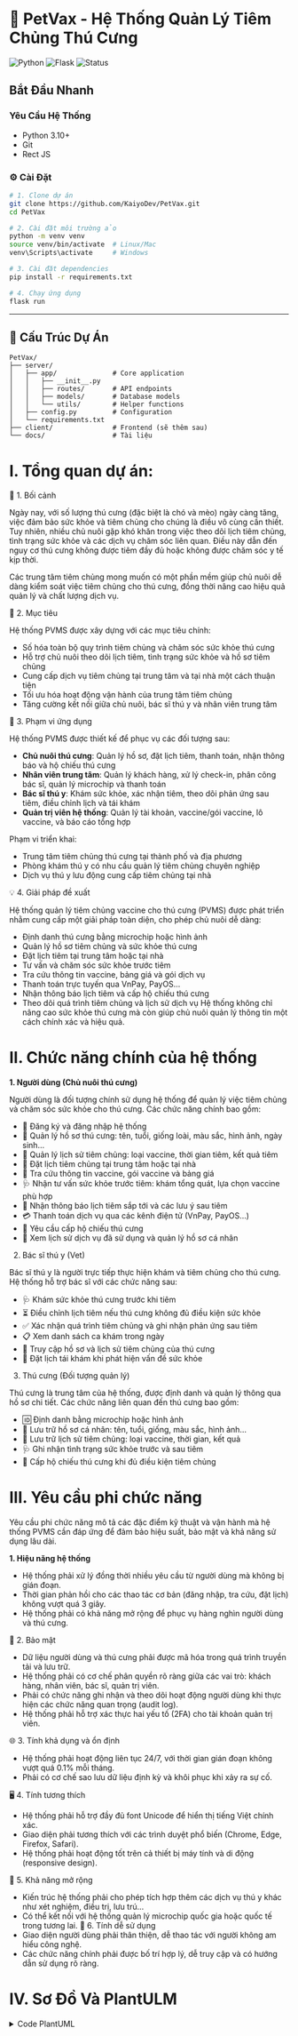 # 🐾 PetVax - Hệ Thống Quản Lý Tiêm Chủng Thú Cưng

![Python](https://img.shields.io/badge/Python-3.10%2B-blue)
![Flask](https://img.shields.io/badge/Flask-2.3%2B-lightgrey)
![Status](https://img.shields.io/badge/Status-Development-yellow)

## Bắt Đầu Nhanh

### Yêu Cầu Hệ Thống
- Python 3.10+
- Git
- Rect JS

### ⚙️ Cài Đặt
```bash
# 1. Clone dự án
git clone https://github.com/KaiyoDev/PetVax.git
cd PetVax

# 2. Cài đặt môi trường ảo
python -m venv venv
source venv/bin/activate  # Linux/Mac
venv\Scripts\activate     # Windows

# 3. Cài đặt dependencies
pip install -r requirements.txt

# 4. Chạy ứng dụng
flask run
```

---

## 📂 Cấu Trúc Dự Án

```
PetVax/
├── server/
│   ├── app/              # Core application
│   │   ├── __init__.py
│   │   ├── routes/       # API endpoints
│   │   ├── models/       # Database models
│   │   └── utils/        # Helper functions
│   ├── config.py         # Configuration
│   └── requirements.txt
├── client/               # Frontend (sẽ thêm sau)
└── docs/                 # Tài liệu
```

# I. Tổng quan dự án:

🐾 1. Bối cảnh

Ngày nay, với số lượng thú cưng (đặc biệt là chó và mèo) ngày càng tăng, việc đảm bảo sức khỏe và tiêm chủng cho chúng là điều vô cùng cần thiết. Tuy nhiên, nhiều chủ nuôi gặp khó khăn trong việc theo dõi lịch tiêm chủng, tình trạng sức khỏe và các dịch vụ chăm sóc liên quan. Điều này dẫn đến nguy cơ thú cưng không được tiêm đầy đủ hoặc không được chăm sóc y tế kịp thời.

Các trung tâm tiêm chủng mong muốn có một phần mềm giúp chủ nuôi dễ dàng kiểm soát việc tiêm chủng cho thú cưng, đồng thời nâng cao hiệu quả quản lý và chất lượng dịch vụ.

🎯 2. Mục tiêu

Hệ thống PVMS được xây dựng với các mục tiêu chính:

- Số hóa toàn bộ quy trình tiêm chủng và chăm sóc sức khỏe thú cưng
- Hỗ trợ chủ nuôi theo dõi lịch tiêm, tình trạng sức khỏe và hồ sơ tiêm chủng
- Cung cấp dịch vụ tiêm chủng tại trung tâm và tại nhà một cách thuận tiện
- Tối ưu hóa hoạt động vận hành của trung tâm tiêm chủng
- Tăng cường kết nối giữa chủ nuôi, bác sĩ thú y và nhân viên trung tâm

📌 3. Phạm vi ứng dụng

Hệ thống PVMS được thiết kế để phục vụ các đối tượng sau:

- **Chủ nuôi thú cưng**: Quản lý hồ sơ, đặt lịch tiêm, thanh toán, nhận thông báo và hộ chiếu thú cưng
- **Nhân viên trung tâm**: Quản lý khách hàng, xử lý check-in, phân công bác sĩ, quản lý microchip và thanh toán
- **Bác sĩ thú y**: Khám sức khỏe, xác nhận tiêm, theo dõi phản ứng sau tiêm, điều chỉnh lịch và tái khám
- **Quản trị viên hệ thống**: Quản lý tài khoản, vaccine/gói vaccine, lô vaccine, và báo cáo tổng hợp

Phạm vi triển khai:
- Trung tâm tiêm chủng thú cưng tại thành phố và địa phương
- Phòng khám thú y có nhu cầu quản lý tiêm chủng chuyên nghiệp
- Dịch vụ thú y lưu động cung cấp tiêm chủng tại nhà

💡 4. Giải pháp đề xuất

Hệ thống quản lý tiêm chủng vaccine cho thú cưng (PVMS) được phát triển nhằm cung cấp một giải pháp toàn diện, cho phép chủ nuôi dễ dàng:
- Định danh thú cưng bằng microchip hoặc hình ảnh
- Quản lý hồ sơ tiêm chủng và sức khỏe thú cưng
- Đặt lịch tiêm tại trung tâm hoặc tại nhà
- Tư vấn và chăm sóc sức khỏe trước tiêm
- Tra cứu thông tin vaccine, bảng giá và gói dịch vụ
- Thanh toán trực tuyến qua VnPay, PayOS…
- Nhận thông báo lịch tiêm và cấp hộ chiếu thú cưng
- Theo dõi quá trình tiêm chủng và lịch sử dịch vụ
Hệ thống không chỉ nâng cao sức khỏe thú cưng mà còn giúp chủ nuôi quản lý thông tin một cách chính xác và hiệu quả.

# II. Chức năng chính của hệ thống

**1. Người dùng (Chủ nuôi thú cưng)**

Người dùng là đối tượng chính sử dụng hệ thống để quản lý việc tiêm chủng và chăm sóc sức khỏe cho thú cưng. Các chức năng chính bao gồm:

- 🔐 Đăng ký và đăng nhập hệ thống
- 🐶 Quản lý hồ sơ thú cưng: tên, tuổi, giống loài, màu sắc, hình ảnh, ngày sinh…
- 💉 Quản lý lịch sử tiêm chủng: loại vaccine, thời gian tiêm, kết quả tiêm
- 📅 Đặt lịch tiêm chủng tại trung tâm hoặc tại nhà
- 🧾 Tra cứu thông tin vaccine, gói vaccine và bảng giá
- 🩺 Nhận tư vấn sức khỏe trước tiêm: khám tổng quát, lựa chọn vaccine phù hợp
- 📲 Nhận thông báo lịch tiêm sắp tới và các lưu ý sau tiêm
- 💳 Thanh toán dịch vụ qua các kênh điện tử (VnPay, PayOS…)
- 🛂 Yêu cầu cấp hộ chiếu thú cưng
- 📖 Xem lịch sử dịch vụ đã sử dụng và quản lý hồ sơ cá nhân

2. Bác sĩ thú y (Vet)

Bác sĩ thú y là người trực tiếp thực hiện khám và tiêm chủng cho thú cưng. Hệ thống hỗ trợ bác sĩ với các chức năng sau:

- 🩺 Khám sức khỏe thú cưng trước khi tiêm
- ⏳ Điều chỉnh lịch tiêm nếu thú cưng không đủ điều kiện sức khỏe
- ✅ Xác nhận quá trình tiêm chủng và ghi nhận phản ứng sau tiêm
- 📋 Xem danh sách ca khám trong ngày
- 📂 Truy cập hồ sơ và lịch sử tiêm chủng của thú cưng
- 🔄 Đặt lịch tái khám khi phát hiện vấn đề sức khỏe

3. Thú cưng (Đối tượng quản lý)

Thú cưng là trung tâm của hệ thống, được định danh và quản lý thông qua hồ sơ chi tiết. Các chức năng liên quan đến thú cưng bao gồm:

- 🆔 Định danh bằng microchip hoặc hình ảnh
- 📄 Lưu trữ hồ sơ cá nhân: tên, tuổi, giống, màu sắc, hình ảnh…
- 💉 Lưu trữ lịch sử tiêm chủng: loại vaccine, thời gian, kết quả
- 🩺 Ghi nhận tình trạng sức khỏe trước và sau tiêm
- 🛂 Cấp hộ chiếu thú cưng khi đủ điều kiện tiêm chủng
# III. Yêu cầu phi chức năng

Yêu cầu phi chức năng mô tả các đặc điểm kỹ thuật và vận hành mà hệ thống PVMS cần đáp ứng để đảm bảo hiệu suất, bảo mật và khả năng sử dụng lâu dài.

**1. Hiệu năng hệ thống**
- Hệ thống phải xử lý đồng thời nhiều yêu cầu từ người dùng mà không bị gián đoạn.
- Thời gian phản hồi cho các thao tác cơ bản (đăng nhập, tra cứu, đặt lịch) không vượt quá 3 giây.
- Hệ thống phải có khả năng mở rộng để phục vụ hàng nghìn người dùng và thú cưng.

 🔐 2. Bảo mật
- Dữ liệu người dùng và thú cưng phải được mã hóa trong quá trình truyền tải và lưu trữ.
- Hệ thống phải có cơ chế phân quyền rõ ràng giữa các vai trò: khách hàng, nhân viên, bác sĩ, quản trị viên.
- Phải có chức năng ghi nhận và theo dõi hoạt động người dùng khi thực hiện các chức năng quan trọng (audit log).
- Hệ thống phải hỗ trợ xác thực hai yếu tố (2FA) cho tài khoản quản trị viên.

 🌐 3. Tính khả dụng và ổn định
- Hệ thống phải hoạt động liên tục 24/7, với thời gian gián đoạn không vượt quá 0.1% mỗi tháng.
- Phải có cơ chế sao lưu dữ liệu định kỳ và khôi phục khi xảy ra sự cố.

🖥️ 4. Tính tương thích
- Hệ thống phải hỗ trợ đầy đủ font Unicode để hiển thị tiếng Việt chính xác.
- Giao diện phải tương thích với các trình duyệt phổ biến (Chrome, Edge, Firefox, Safari).
- Hệ thống phải hoạt động tốt trên cả thiết bị máy tính và di động (responsive design).

🧩 5. Khả năng mở rộng
- Kiến trúc hệ thống phải cho phép tích hợp thêm các dịch vụ thú y khác như xét nghiệm, điều trị, lưu trú…
- Có thể kết nối với hệ thống quản lý microchip quốc gia hoặc quốc tế trong tương lai.
 🧠 6. Tính dễ sử dụng
- Giao diện người dùng phải thân thiện, dễ thao tác với người không am hiểu công nghệ.
- Các chức năng chính phải được bố trí hợp lý, dễ truy cập và có hướng dẫn sử dụng rõ ràng.

# IV. Sơ Đồ Và PlantULM  
<details>
<summary> Code PlantUML</summary>

```plantuml 
@startuml
@context
title Biểu đồ ngữ cảnh hệ thống PVMS

entity "Khách Hàng" as KH
entity "Nhân Viên" as NV
entity "Quản Trị Viên" as QTV
entity "Bác Sĩ" as BS
entity "Cổng thanh toán" as Payment
entity "Thông báo" as Notify

system "Hệ thống PVMS" as PVMS

KH --> PVMS : Gửi yêu cầu / Đặt lịch
KH --> PVMS : Gửi yêu cầu hỗ trợ\nnhận lịch hẹn
PVMS --> KH : Thông báo hệ thống
PVMS --> KH : Thông báo lịch tiêm

NV --> PVMS : Hỗ trợ khách hàng
NV --> PVMS : Quản lý lịch hẹn
NV --> PVMS : Quản lý khách hàng

QTV --> PVMS : Quản lý website
QTV --> PVMS : Tạo báo cáo

PVMS --> Payment : Yêu cầu thanh toán
Payment --> PVMS : Xác nhận giao dịch

PVMS --> BS : Trả kết quả
PVMS --> BS : Nhận lịch tiêm

PVMS --> Notify : Gửi thông báo
@enduml
```
<details>
<img width="1159" height="748" alt="image" src="https://github.com/user-attachments/assets/f0273a38-b3b4-4f1a-880a-295f83cd41ab" />


<details>
<summary> Code PlantUML</summary>

```plantuml
@startuml
title ERD - Hệ thống PVMS (phiên bản đơn giản)

entity NhanVien
entity TaiKhoan
entity KhachHang
entity BacSi
entity ThuCung
entity LichTiem
entity Vaccine
entity ThanhToan
entity HoSo

NhanVien -- TaiKhoan : quản lý
KhachHang -- ThuCung : sở hữu
ThuCung -- LichTiem : được lập
Vaccine -- LichTiem : được sử dụng
LichTiem -- ThanhToan : có
BacSi -- HoSo : ghi nhận
LichTiem -- HoSo : lưu trữ

@enduml
```
</details>
<img width="1054" height="665" alt="image" src="https://github.com/user-attachments/assets/3936d5c8-ed2c-4c7b-9e91-629e8a4331a5" />


<details>
<summary> Code PlantUML</summary>

```plantuml
@startuml
left to right direction
actor "Người dùng" as User
actor "Bác Sĩ" as BS
actor "<<Hệ Thống>>\nThông báo" as Notify

rectangle "Hệ thống PVMS" {
    usecase "Đặt Lịch Tiêm" as UC1
    usecase "Xem lịch" as UC2
    usecase "Thanh toán" as UC3
    usecase "Thanh Toán Online" as UC4
    usecase "Gửi hóa đơn" as UC5
    usecase "Thực hiện Tiêm" as UC6
}

' Liên kết actor
User --> UC1
BS --> UC6
Notify --> UC5

' Include / Extend
UC1 .> UC2 : <<include>>
UC1 .> UC6 : <<include>>
UC1 .> UC3 : <<include>>
UC3 <|-- UC4 : generalization
UC4 .> UC5 : <<include>>

@enduml
```
</details>
<img width="1039" height="746" alt="image" src="https://github.com/user-attachments/assets/ac64f68b-86de-4428-ad1d-58b354001486" />
